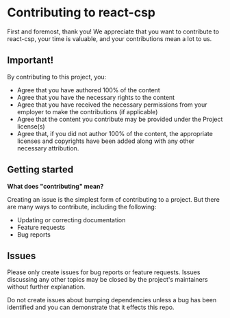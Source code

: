 <h1 id="contributing-to-projectname-">Contributing to react-csp</h1>
<p>First and foremost, thank you! We appreciate that you want to contribute to react-csp, your time is valuable, and your contributions mean a lot to us.</p>
<h2 id="important-">Important!</h2>
<p>By contributing to this project, you:</p>
<ul>
<li>Agree that you have authored 100% of the content</li>
<li>Agree that you have the necessary rights to the content</li>
<li>Agree that you have received the necessary permissions from your employer to make the contributions (if applicable)</li>
<li>Agree that the content you contribute may be provided under the Project license(s)</li>
<li>Agree that, if you did not author 100% of the content, the appropriate licenses and copyrights have been added along with any other necessary attribution.</li>
</ul>
<h2 id="getting-started">Getting started</h2>
<p><strong>What does "contributing" mean?</strong></p>
<p>Creating an issue is the simplest form of contributing to a project. But there are many ways to contribute, including the following:</p>
<ul>
<li>Updating or correcting documentation</li>
<li>Feature requests</li>
<li>Bug reports</li>
</ul>
<h2 id="issues">Issues</h2>
<p>Please only create issues for bug reports or feature requests. Issues discussing any other topics may be closed by the project's maintainers without further explanation.</p>
<p>Do not create issues about bumping dependencies unless a bug has been identified and you can demonstrate that it effects this repo.</p>
